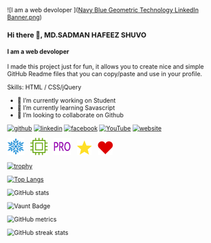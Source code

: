![I am a web devoloper ]([Navy Blue Geometric Technology LinkedIn Banner.png](https://github.com/Hafeezsde/Hafeezsde/blob/main/Navy%20Blue%20Geometric%20Technology%20LinkedIn%20Banner.png?raw=true))

### Hi there 👋, MD.SADMAN HAFEEZ SHUVO
#### I am a web devoloper 


I made this project just for fun, it allows you to create nice and simple GitHub Readme files that you can copy/paste and use in your profile.

Skills: HTML / CSS/jQuery

- 🔭 I’m currently working on Student 
- 🌱 I’m currently learning Savascript 
- 👯 I’m looking to collaborate on Github 


[<img src='https://cdn.jsdelivr.net/npm/simple-icons@3.0.1/icons/github.svg' alt='github' height='40'>](https://github.com/github)  [<img src='https://cdn.jsdelivr.net/npm/simple-icons@3.0.1/icons/linkedin.svg' alt='linkedin' height='40'>](https://www.linkedin.com/in/linkedln/)  [<img src='https://cdn.jsdelivr.net/npm/simple-icons@3.0.1/icons/facebook.svg' alt='facebook' height='40'>](https://www.facebook.com/facebook.com)  [<img src='https://cdn.jsdelivr.net/npm/simple-icons@3.0.1/icons/youtube.svg' alt='YouTube' height='40'>](https://www.youtube.com/channel/youtube)  [<img src='https://cdn.jsdelivr.net/npm/simple-icons@3.0.1/icons/icloud.svg' alt='website' height='40'>](www.potroprokash.com)  

<a href='https://archiveprogram.github.com/'><img src='https://raw.githubusercontent.com/acervenky/animated-github-badges/master/assets/acbadge.gif' width='40' height='40'></a> <a href='https://docs.github.com/en/developers'><img src='https://raw.githubusercontent.com/acervenky/animated-github-badges/master/assets/devbadge.gif' width='40' height='40'></a> <a href='https://github.com/pricing'><img src='https://raw.githubusercontent.com/acervenky/animated-github-badges/master/assets/pro.gif' width='40' height='40'></a> <a href='https://stars.github.com/'><img src='https://raw.githubusercontent.com/acervenky/animated-github-badges/master/assets/starbadge.gif' width='35' height='35'></a> <a href='https://docs.github.com/en/github/supporting-the-open-source-community-with-github-sponsors'><img src='https://raw.githubusercontent.com/acervenky/animated-github-badges/master/assets/sponsorbadge.gif' width='35' height='35'></a> 

[![trophy](https://github-profile-trophy.vercel.app/?username=github)](https://github.com/ryo-ma/github-profile-trophy)

[![Top Langs](https://github-readme-stats.vercel.app/api/top-langs/?username=github)](https://github.com/anuraghazra/github-readme-stats)

![GitHub stats](https://github-readme-stats.vercel.app/api?username=github&show_icons=true&count_private=true)  

![Vaunt Badge](https://api.vaunt.dev/v1/github/entities/github/contributions?format=svg&private=true)  

![GitHub metrics](https://metrics.lecoq.io/github)  

![GitHub streak stats](https://streak-stats.demolab.com/?user=github)  

